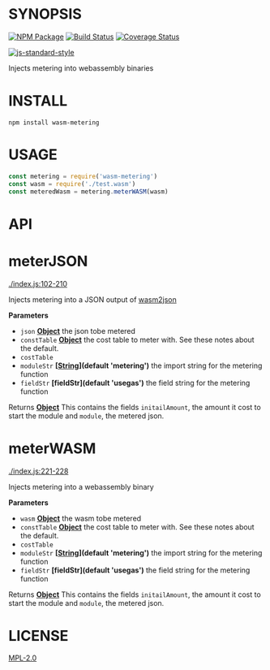 # SYNOPSIS 
[![NPM Package](https://img.shields.io/npm/v/wasm-metering.svg?style=flat-square)](https://www.npmjs.org/package/wasm-metering)
[![Build Status](https://img.shields.io/travis/ewasm/wasm-metering.svg?branch=master&style=flat-square)](https://travis-ci.org/ewasm/wasm-metering)
[![Coverage Status](https://img.shields.io/coveralls/ewasm/wasm-metering.svg?style=flat-square)](https://coveralls.io/r/ewasm/wasm-metering)

[![js-standard-style](https://cdn.rawgit.com/feross/standard/master/badge.svg)](https://github.com/feross/standard)  

Injects metering into webassembly binaries

# INSTALL
`npm install wasm-metering`

# USAGE
```javascript
const metering = require('wasm-metering')
const wasm = require('./test.wasm')
const meteredWasm = metering.meterWASM(wasm)
```

# API
# meterJSON

[./index.js:102-210](https://github.com/ewasm/wasm-metering/blob/ce319c7c12005dd6b902a6bdef839a06336bed0c/./index.js#L102-L210 "Source code on GitHub")

Injects metering into a JSON output of [wasm2json](https://github.com/ewasm/wasm-json-toolkit#wasm2json)

**Parameters**

-   `json` **[Object](https://developer.mozilla.org/en-US/docs/Web/JavaScript/Reference/Global_Objects/Object)** the json tobe metered
-   `constTable` **[Object](https://developer.mozilla.org/en-US/docs/Web/JavaScript/Reference/Global_Objects/Object)** the cost table to meter with. See these notes about the default.
-   `costTable`  
-   `moduleStr` **\[[String](https://developer.mozilla.org/en-US/docs/Web/JavaScript/Reference/Global_Objects/String)](default 'metering')** the import string for the metering function
-   `fieldStr` **\[fieldStr](default 'usegas')** the field string for the metering function

Returns **[Object](https://developer.mozilla.org/en-US/docs/Web/JavaScript/Reference/Global_Objects/Object)** This contains the fields `initailAmount`, the amount it
cost to start the module and `module`, the metered json.

# meterWASM

[./index.js:221-228](https://github.com/ewasm/wasm-metering/blob/ce319c7c12005dd6b902a6bdef839a06336bed0c/./index.js#L221-L228 "Source code on GitHub")

Injects metering into a webassembly binary

**Parameters**

-   `wasm` **[Object](https://developer.mozilla.org/en-US/docs/Web/JavaScript/Reference/Global_Objects/Object)** the wasm tobe metered
-   `constTable` **[Object](https://developer.mozilla.org/en-US/docs/Web/JavaScript/Reference/Global_Objects/Object)** the cost table to meter with. See these notes about the default.
-   `costTable`  
-   `moduleStr` **\[[String](https://developer.mozilla.org/en-US/docs/Web/JavaScript/Reference/Global_Objects/String)](default 'metering')** the import string for the metering function
-   `fieldStr` **\[fieldStr](default 'usegas')** the field string for the metering function

Returns **[Object](https://developer.mozilla.org/en-US/docs/Web/JavaScript/Reference/Global_Objects/Object)** This contains the fields `initailAmount`, the amount it
cost to start the module and `module`, the metered json.

# LICENSE
[MPL-2.0](https://tldrlegal.com/license/mozilla-public-license-2.0-(mpl-2))
